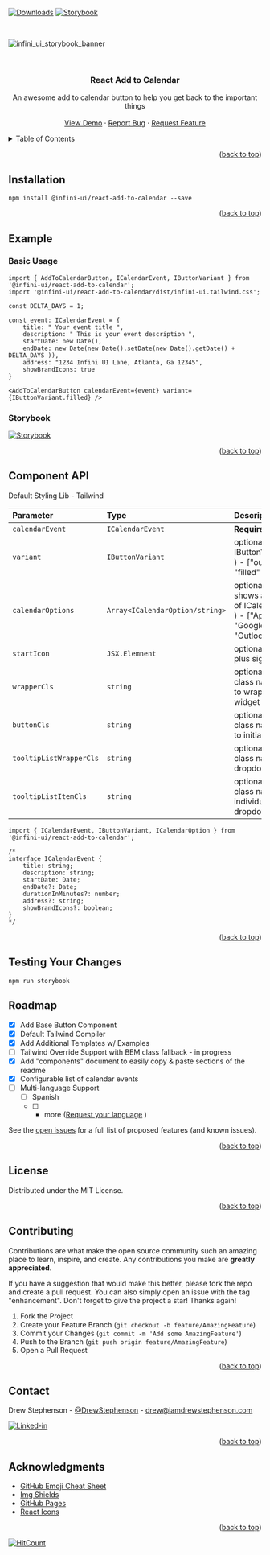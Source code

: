 <a name="readme-top"></a>

<!-- Improved compatibility of back to top link: See: https://github.com/othneildrew/Best-README-Template/pull/73 -->

<!-- PROJECT SHIELDS -->
<!--
*** I'm using markdown "reference style" links for readability.
*** Reference links are enclosed in brackets [ ] instead of parentheses ( ).
*** See the bottom of this document for the declaration of the reference variables
*** for contributors-url, forks-url, etc. This is an optional, concise syntax you may use.
*** https://www.markdownguide.org/basic-syntax/#reference-style-links
-->


[![Downloads](http://img.shields.io/npm/dm/@infini-ui/react-add-to-calendar.svg)](https://npmjs.org/package/@infini-ui/react-add-to-calendar)
[![Storybook](https://cdn.jsdelivr.net/gh/storybookjs/brand@main/badge/badge-storybook.svg)](https://653da60659baa1a4a87a42b4-ntiyvcatpk.chromatic.com/?path=/docs/infiniui-add-to-calendar-button--docs)

<br />

![infini_ui_storybook_banner](https://github.com/Drewskee/react-add-to-calendar/assets/1480387/b90f1a05-0a02-4383-86ba-c9f00800e81b)


<!-- PROJECT LOGO -->
<br />

<div align="center">
  <h3 align="center">React Add to Calendar</h3>

  <p align="center">
    An awesome add to calendar button to help you get back to the important things
    <br />
    <br />
    <a href="https://653da60659baa1a4a87a42b4-tcfvymajkr.chromatic.com/?path=/story/atoms-add-to-calendar--ghost">View Demo</a>
    ·
    <a href="https://github.com/Drewskee/react-add-to-calendar/issues">Report Bug</a>
    ·
    <a href="https://github.com/Drewskee/react-add-to-calendar/issues">Request Feature</a>
  </p>
</div>

<!-- TABLE OF CONTENTS -->
<details>
  <summary>Table of Contents</summary>
  <ol>
    <li>
      <a href="#installation">Installation</a>
    </li>
    <li>
      <a href="#example">Example</a>
      <ul>
        <li><a href="#basic">Basic Usage</a></li>
        <li><a href="#storybook">Storybook</a></li>
      </ul>
    </li>
    <li><a href="#component-api">Component API</a></li>
    <li><a href="#testing-your-changes">Testing w/ Story Book</a></li>
    <li><a href="#roadmap">Roadmap</a></li>
    <li><a href="#contributing">Contributing</a></li>
    <li><a href="#license">License</a></li>
    <li><a href="#contact">Contact</a></li>
    <li><a href="#acknowledgments">Acknowledgments</a></li>
  </ol>
</details>


<p align="right">(<a href="#readme-top">back to top</a>)</p>

## Installation

 ```
npm install @infini-ui/react-add-to-calendar --save
```

<p align="right">(<a href="#readme-top">back to top</a>)</p>

<!-- SAMPLE CODE -->
## Example
### Basic Usage
```
import { AddToCalendarButton, ICalendarEvent, IButtonVariant } from '@infini-ui/react-add-to-calendar';
import '@infini-ui/react-add-to-calendar/dist/infini-ui.tailwind.css';

const DELTA_DAYS = 1;

const event: ICalendarEvent = {
    title: " Your event title ",
    description: " This is your event description ",
    startDate: new Date(),
    endDate: new Date(new Date().setDate(new Date().getDate() + DELTA_DAYS )),
    address: "1234 Infini UI Lane, Atlanta, Ga 12345",
    showBrandIcons: true
}

<AddToCalendarButton calendarEvent={event} variant={IButtonVariant.filled} />

```
### Storybook
[![Storybook](https://cdn.jsdelivr.net/gh/storybookjs/brand@main/badge/badge-storybook.svg)](https://653da60659baa1a4a87a42b4-ntiyvcatpk.chromatic.com/?path=/story/infiniui-add-to-calendar-button--configurable-calendar-options&args=calendarOptions[0]:Apple;calendarOptions[1]:Google;calendarOptions[2]:Outlook;calendarOptions[3]:Yahoo)


<p align="right">(<a href="#readme-top">back to top</a>)</p>

## Component API 

Default Styling Lib - Tailwind

| Parameter | Type | Description |
| :--- | :--- | :--- |
| `calendarEvent` | `ICalendarEvent` | **Required** |
| `variant` | `IButtonVariant` | optional - default ( IButtonVariant.ghost ) - ["outlined", "filled" , "ghost" ] |
| `calendarOptions` | `Array<ICalendarOption/string>` | optional - default ( shows all opt keys of ICalendarOption ) - ["Apple", "Google", "Yahoo",  "Outlook"] |
| `startIcon` | `JSX.Elemnent` | optional - default ( plus sign ) |
| `wrapperCls` | `string` | optional - applys class name values to wrapper of entire widget |
| `buttonCls` | `string` | optional - applys class name values to initial button |
| `tooltipListWrapperCls` | `string` | optional - applys class name button dropdown list |
| `tooltipListItemCls` | `string` | optional - applys class name individual items in dropdown |



```
import { ICalendarEvent, IButtonVariant, ICalendarOption } from '@infini-ui/react-add-to-calendar';
```

```
/*
interface ICalendarEvent {
    title: string;
    description: string;
    startDate: Date;
    endDate?: Date;
    durationInMinutes?: number;
    address?: string;
    showBrandIcons?: boolean;
}
*/
```

<p align="right">(<a href="#readme-top">back to top</a>)</p>

## Testing Your Changes

```
npm run storybook
```

<!-- ROADMAP -->
## Roadmap

- [x] Add Base Button Component
- [x] Default Tailwind Compiler
- [x] Add Additional Templates w/ Examples
- [ ] Tailwind Override Support with BEM class fallback - in progress
- [x] Add "components" document to easily copy & paste sections of the readme
- [x] Configurable list of calendar events
- [ ] Multi-language Support
    - [ ] Spanish
    - [ ] + more ([Request your language](https://github.com/othneildrew/Best-README-Template/issues)  )

See the [open issues](https://github.com/othneildrew/Best-README-Template/issues) for a full list of proposed features (and known issues).

<p align="right">(<a href="#readme-top">back to top</a>)</p>


<!-- LICENSE -->
## License

Distributed under the MIT License.

<p align="right">(<a href="#readme-top">back to top</a>)</p>

<!-- CONTRIBUTING -->
## Contributing

Contributions are what make the open source community such an amazing place to learn, inspire, and create. Any contributions you make are **greatly appreciated**.

If you have a suggestion that would make this better, please fork the repo and create a pull request. You can also simply open an issue with the tag "enhancement".
Don't forget to give the project a star! Thanks again!

1. Fork the Project
2. Create your Feature Branch (`git checkout -b feature/AmazingFeature`)
3. Commit your Changes (`git commit -m 'Add some AmazingFeature'`)
4. Push to the Branch (`git push origin feature/AmazingFeature`)
5. Open a Pull Request

<p align="right">(<a href="#readme-top">back to top</a>)</p>

<!-- CONTACT -->
## Contact
Drew Stephenson - [@DrewStephenson](https://twitter.com/DrewStephenson) - drew@iamdrewstephenson.com

[![Linked-in](https://img.shields.io/badge/LinkedIn-Connect-0077B5?style=for-the-badge&logo=linkedin&logoColor=white.svg)](https://www.linkedin.com/in/andrew-tech-stephenson)

<p align="right">(<a href="#readme-top">back to top</a>)</p>



<!-- ACKNOWLEDGMENTS -->
## Acknowledgments

* [GitHub Emoji Cheat Sheet](https://www.webpagefx.com/tools/emoji-cheat-sheet)
* [Img Shields](https://shields.io)
* [GitHub Pages](https://pages.github.com)
* [React Icons](https://react-icons.github.io/react-icons/search)


<p align="right">(<a href="#readme-top">back to top</a>)</p>



<!-- MARKDOWN LINKS & IMAGES -->
<!-- https://www.markdownguide.org/basic-syntax/#reference-style-links -->
[contributors-shield]: https://img.shields.io/github/contributors/othneildrew/Best-README-Template.svg?style=for-the-badge
[contributors-url]: https://github.com/othneildrew/Best-README-Template/graphs/contributors
[forks-shield]: https://img.shields.io/github/forks/othneildrew/Best-README-Template.svg?style=for-the-badge
[forks-url]: https://github.com/othneildrew/Best-README-Template/network/members
[stars-shield]: https://img.shields.io/github/stars/othneildrew/Best-README-Template.svg?style=for-the-badge
[stars-url]: https://github.com/othneildrew/Best-README-Template/stargazers
[issues-shield]: https://img.shields.io/github/issues/othneildrew/Best-README-Template.svg?style=for-the-badge
[issues-url]: https://github.com/othneildrew/Best-README-Template/issues
[license-shield]: https://img.shields.io/github/license/othneildrew/Best-README-Template.svg?style=for-the-badge
[license-url]: https://github.com/othneildrew/Best-README-Template/blob/master/LICENSE.txt
[linkedin-shield]: https://img.shields.io/badge/-LinkedIn-black.svg?style=for-the-badge&logo=linkedin&colorB=555
[linkedin-url]: https://linkedin.com/in/othneildrew
[product-screenshot]: images/screenshot.png
[Next.js]: https://img.shields.io/badge/next.js-000000?style=for-the-badge&logo=nextdotjs&logoColor=white
[Next-url]: https://nextjs.org/
[React.js]: https://img.shields.io/badge/React-20232A?style=for-the-badge&logo=react&logoColor=61DAFB
[React-url]: https://reactjs.org/
[Vue.js]: https://img.shields.io/badge/Vue.js-35495E?style=for-the-badge&logo=vuedotjs&logoColor=4FC08D
[Vue-url]: https://vuejs.org/
[Angular.io]: https://img.shields.io/badge/Angular-DD0031?style=for-the-badge&logo=angular&logoColor=white
[Angular-url]: https://angular.io/
[Svelte.dev]: https://img.shields.io/badge/Svelte-4A4A55?style=for-the-badge&logo=svelte&logoColor=FF3E00
[Svelte-url]: https://svelte.dev/
[Laravel.com]: https://img.shields.io/badge/Laravel-FF2D20?style=for-the-badge&logo=laravel&logoColor=white
[Laravel-url]: https://laravel.com
[Bootstrap.com]: https://img.shields.io/badge/Bootstrap-563D7C?style=for-the-badge&logo=bootstrap&logoColor=white
[Bootstrap-url]: https://getbootstrap.com
[JQuery.com]: https://img.shields.io/badge/jQuery-0769AD?style=for-the-badge&logo=jquery&logoColor=white
[JQuery-url]: https://jquery.com 


[![HitCount](https://hits.dwyl.com/Drewskee/react-add-to-calendar.svg)](https://hits.dwyl.com/Drewskee/react-add-to-calendar)